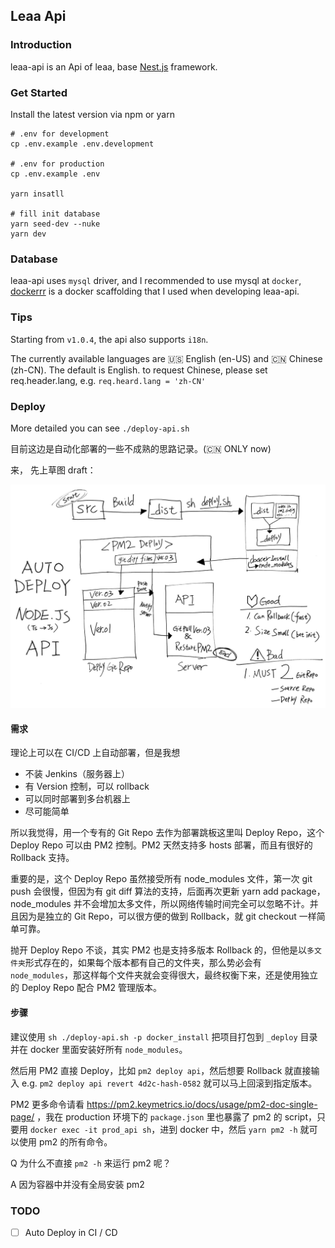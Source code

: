 ## Leaa Api

### Introduction

leaa-api is an Api of leaa, base [Nest.js](https://github.com/nestjs/nest) framework.

### Get Started

Install the latest version via npm or yarn

```shell script
# .env for development
cp .env.example .env.development

# .env for production
cp .env.example .env

yarn insatll

# fill init database
yarn seed-dev --nuke
yarn dev
```

### Database

leaa-api uses `mysql` driver, and I recommended to use mysql at `docker`, [dockerrr](https://github.com/SolidZORO/dockerrr) is a docker scaffolding that I used when developing leaa-api.

### Tips

Starting from `v1.0.4`, the api also supports `i18n`.

The currently available languages are 🇺🇸 English (en-US) and 🇨🇳 Chinese (zh-CN). The default is English. to request Chinese, please set req.header.lang, e.g. `req.heard.lang = 'zh-CN'`

### Deploy

More detailed you can see `./deploy-api.sh`

目前这边是自动化部署的一些不成熟的思路记录。(🇨🇳 ONLY now)

来， 先上草图 draft：

![node-js-api-auto-deploy](./docs/images/node-js-api-auto-deploy.jpg)

#### 需求

理论上可以在 CI/CD 上自动部署，但是我想

- 不装 Jenkins（服务器上）
- 有 Version 控制，可以 rollback
- 可以同时部署到多台机器上
- 尽可能简单

所以我觉得，用一个专有的 Git Repo 去作为部署跳板这里叫 Deploy Repo，这个 Deploy Repo 可以由 PM2 控制。PM2 天然支持多 hosts 部署，而且有很好的 Rollback 支持。

重要的是，这个 Deploy Repo 虽然接受所有 node_modules 文件，第一次 git push 会很慢，但因为有 git diff 算法的支持，后面再次更新 yarn add package，node_modules 并不会增加太多文件，所以网络传输时间完全可以忽略不计。并且因为是独立的 Git Repo，可以很方便的做到 Rollback，就 git checkout 一样简单可靠。

抛开 Deploy Repo 不谈，其实 PM2 也是支持多版本 Rollback 的，但他是以`多文件夹`形式存在的，如果每个版本都有自己的文件夹，那么势必会有 `node_modules`，那这样每个文件夹就会变得很大，最终权衡下来，还是使用独立的 Deploy Repo 配合 PM2 管理版本。

#### 步骤

建议使用 `sh ./deploy-api.sh -p docker_install` 把项目打包到 `_deploy` 目录并在 docker 里面安装好所有 `node_modules`。

然后用 PM2 直接 Deploy，比如 `pm2 deploy api`，然后想要 Rollback 就直接输入 e.g. `pm2 deploy api revert 4d2c-hash-0582` 就可以马上回滚到指定版本。

PM2 更多命令请看 https://pm2.keymetrics.io/docs/usage/pm2-doc-single-page/ ，我在 production 环境下的 `package.json` 里也暴露了 pm2 的 script，只要用 `docker exec -it prod_api sh`，进到 docker 中，然后 `yarn pm2 -h` 就可以使用 pm2 的所有命令。

Q 为什么不直接 `pm2 -h` 来运行 pm2 呢？

A 因为容器中并没有全局安装 pm2

### TODO

- [ ] Auto Deploy in CI / CD
